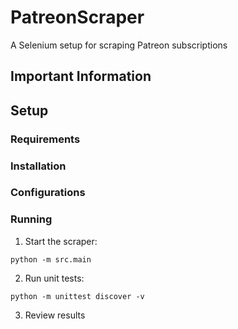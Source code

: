 # PatreonScraper
A Selenium setup for scraping Patreon subscriptions

## Important Information

## Setup

### Requirements

### Installation

### Configurations

### Running

1. Start the scraper:
```
python -m src.main
```
2. Run unit tests:
```
python -m unittest discover -v
```
3. Review results